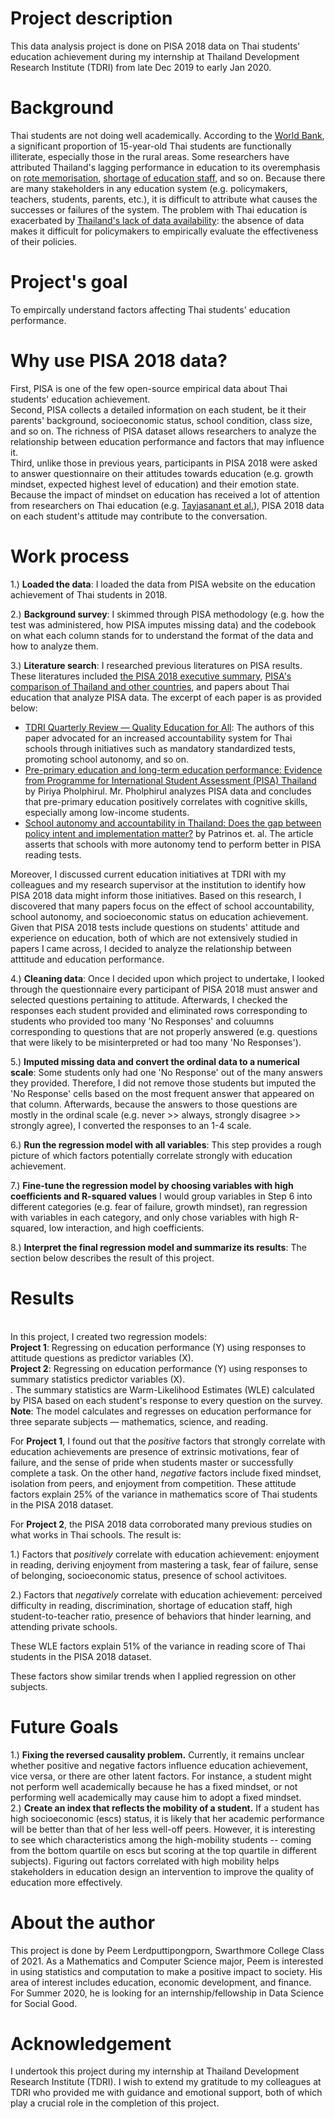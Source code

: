 # Project description 

This data analysis project is done on PISA 2018 data on Thai students' education achievement during my internship at Thailand Development Research Institute (TDRI) from late Dec 2019 to early Jan 2020.

# Background

Thai students are not doing well academically. According to the [World Bank](https://www.worldbank.org/en/country/thailand/publication/wanted---a-quality-education-for-all-in-thailand), a significant proportion of 15-year-old Thai students are functionally illiterate, especially those in the rural areas. Some researchers  have attributed Thailand's lagging performance in education to its overemphasis on [rote memorisation](https://oxfordbusinessgroup.com/overview/learning-curve-despite-premium-placed-learning-sector-has-struggled-show-positive-results-0), [shortage of education staff](http://uis.unesco.org/sites/default/files/documents/secondary-teachers-in-thailand-secondary-teacher-policy-research-in-asia-2011-en.pdf), and so on. Because there are many stakeholders in any education system (e.g. policymakers, teachers, students, parents, etc.), it is difficult to attribute what causes the successes or failures of the system. The problem with Thai education is exacerbated by [Thailand's lack of data availability](https://www.bangkokpost.com/opinion/opinion/1219025/open-data-policy-the-key-to-success): the absence of data makes it difficult for policymakers to empirically evaluate the effectiveness of their policies. 

# Project's goal 
To empircally understand factors affecting Thai students' education performance. 

# Why use PISA 2018 data? 

First, PISA is one of the few open-source empirical data about Thai students' education achievement.  <br />
Second, PISA collects a detailed information on each student, be it their parents' background, socioeconomic status, school condition, class size, and so on. The richness of PISA dataset allows researchers to analyze the relationship between education performance and factors that may influence it.  <br />
Third, unlike those in previous years, participants in PISA 2018 were asked to answer questionnaire on their attitudes towards education (e.g. growth mindset, expected highest level of education) and their emotion state. Because the impact of mindset on education has received a lot of attention from researchers on Thai education (e.g. [Tayjasanant et al.](https://www.researchgate.net/publication/311605841_Thai_EFL_teachers_and_learners'_beliefs_and_readiness_for_autonomous_learning)), PISA 2018 data on each student's attitude may contribute to the conversation. 

# Work process

1.) **Loaded the data**: I loaded the data from PISA website on the education achievement of Thai students in 2018. <br /> 

2.) **Background survey**: I skimmed through PISA methodology (e.g. how the test was administered, how PISA imputes missing data) and the codebook on what each column stands for to understand the format of the data and how to analyze them. 

3.) **Literature search**: I researched previous literatures on PISA results. These literatures included [the PISA 2018 executive summary](https://www.oecd.org/pisa/PISA%202018%20Insights%20and%20Interpretations%20FINAL%20PDF.pdf), [PISA's comparison of Thailand and other countries](http://www.compareyourcountry.org/pisa/country/THA), and papers about Thai education that analyze PISA data. The excerpt of each paper is as provided below: 

- [TDRI Quarterly Review — Quality Education for All](https://tdri.or.th/wp-content/uploads/2012/09/t5j2012.pdf): The authors of this paper advocated for an increased accountability system for Thai schools through initiatives such as mandatory standardized tests, promoting school autonomy, and so on. 
- [Pre-primary education and long-term education performance: Evidence from Programme for International Student Assessment (PISA) Thailand](https://journals.sagepub.com/doi/abs/10.1177/1476718X15616834?journalCode=ecra) by Piriya Pholphirul. Mr. Pholphirul analyzes PISA data and concludes that pre-primary education positively correlates with cognitive skills, especially among low-income students.
- [School autonomy and accountability in Thailand: Does the gap between policy intent and implementation matter?](https://link.springer.com/article/10.1007/s11125-015-9368-8) by Patrinos et. al. The article asserts that schools with more autonomy tend to perform better in PISA reading tests. 

Moreover, I discussed current education initiatives at TDRI with my colleagues and my research supervisor at the institution to identify how PISA 2018 data might inform those initiatives. Based on this research, I discovered that many papers focus on the effect of school accountability, school autonomy, and socioeconomic status on education achievement. Given that PISA 2018 tests include questions on students' attitude and experience on education, both of which are not extensively studied in papers I came across, I decided to analyze the relationship between atttitude and education performance. 

4.) **Cleaning data**: Once I decided upon which project to undertake, I looked through the questionnaire every participant of PISA 2018 must answer and selected questions pertaining to attitude. Afterwards, I checked the responses each student provided and eliminated rows corresponding to students who provided too many 'No Responses' and coluumns corresponding to questions that are not properly answered (e.g. questions that were likely to be misinterpreted or had too many 'No Responses'). 

5.) **Imputed missing data and convert the ordinal data to a numerical scale**: Some students only had one 'No Response' out of the many answers they provided. Therefore, I did not remove those students but imputed the 'No Response' cells based on the most frequent answer that appeared on that column. Afterwards, because the answers to those questions are mostly in the ordinal scale (e.g. never >> always, strongly disagree >> strongly agree), I converted the responses to an 1-4 scale. 

6.) **Run the regression model with all variables**: This step provides a rough picture of which factors potentially correlate strongly with education achievement. 

7.) **Fine-tune the regression model by choosing variables with high coefficients and R-squared values** I would group variables in Step 6 into different categories (e.g. fear of failure, growth mindset), ran regression with variables in each category, and only chose variables with high R-squared, low interaction, and high coefficients. 

8.) **Interpret the final regression model and summarize its results**: The section below describes the result of this project.

# Results
<br /> In this project, I created two regression models: <br /> 
**Project 1**: Regressing on education performance (Y) using responses to attitude questions as predictor variables (X). 
<br />
**Project 2**: Regressing on education performance (Y) using responses to summary statistics predictor variables (X). 
<br />. The summary statistics are Warm-Likelihood Estimates (WLE) calculated by PISA based on each student's response to every question on the survey. 
**Note**: The model calculates and regresses on education performance for three separate subjects — mathematics, science, and reading. 


For **Project 1**, I found out that the *positive* factors that strongly correlate with education achievements are presence of extrinsic motivations, fear of failure, and the sense of pride when students master or successfully complete a task. On the other hand, *negative* factors include fixed mindset, isolation from peers, and enjoyment from competition. These attitude factors explain 25% of the variance in mathematics score of Thai students in the PISA 2018 dataset. 

For **Project 2**, the PISA 2018 data corroborated many previous studies on what works in Thai schools. The result is: <br />

1.) Factors that *positively* correlate with education achievement: enjoyment in reading, deriving enjoyment from mastering a task, fear of failure, sense of belonging, socioeconomic status, presence of school activitoes.
<br />

2.) Factors that *negatively* correlate with education achievement: perceived difficulty in reading, discrimination, shortage of education staff, high student-to-teacher ratio, presence of behaviors that hinder learning, and attending private schools. 

These WLE factors explain 51% of the variance in reading score of Thai students in the PISA 2018 dataset.

These factors show similar trends when I applied regression on other subjects. 

# Future Goals 

1.) **Fixing the reversed causality problem.** Currently, it remains unclear whether positive and negative factors influence education achievement, vice versa, or there are other latent factors. For instance, a student might not perform well academically because he has a fixed mindset, or not performing well academically may cause him to adopt a fixed mindset.    <br />
2.) **Create an index that reflects the mobility of a student.** If a student has high socioeconomic (escs) status, it is likely that her academic performance will be better than that of her less well-off peers. However, it is interesting to see which characteristics among the high-mobility students -- coming from the bottom quartile on escs but scoring at the top quartile in different subjects). Figuring out factors correlated with high mobility helps stakeholders in education design an intervention to improve the quality of education more effectively.  

# About the author
This project is done by Peem Lerdputtipongporn, Swarthmore College Class of 2021. As a Mathematics and Computer Science major, Peem is interested in using statistics and computation to make a positive impact to society. His area of interest includes education, economic development, and finance. For Summer 2020, he is looking for an internship/fellowship in Data Science for Social Good. 

# Acknowledgement
I undertook this project during my internship at Thailand Development Research Institute (TDRI). I wish to extend my gratitude to my colleagues at TDRI who provided me with guidance and emotional support, both of which play a crucial role in the completion of this project. 
